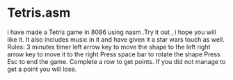 # Tetris.asm
i have made a Tetris game in 8086 using nasm .Try it out , i hope you will like it. It also includes music in it and have given it a star wars touch as well.
Rules:
3 minutes timer
left arrow key to move the shape to the left
right arrow key to move it to the right
Press space bar to rotate the shape
Press Esc to end the game.
Complete a row to get points.
If you did not manage to get a point you will lose.
